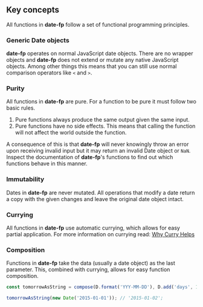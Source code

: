 ## Key concepts
All functions in **date-fp** follow a set of functional programming principles.

### Generic Date objects
**date-fp** operates on normal JavaScript date objects. There are no wrapper objects and **date-fp** does not extend or mutate any native JavaScript objects. Among other things this means that you can still use normal comparison operators like `<` and `>`.

### Purity
All functions in **date-fp** are pure. For a function to be pure it must follow two basic rules.

1. Pure functions always produce the same output given the same input.
2. Pure functions have no side effects. This means that calling the function will not affect the world outside the function.

A consequence of this is that **date-fp** will never knowingly throw an error upon receiving invalid input but it may return an invalid Date object or `NaN`. Inspect the
documentation of **date-fp**'s functions to find out which functions behave in this manner.

### Immutability
Dates in **date-fp** are never mutated. All operations that modify a date return a copy with the given changes and leave the original date object intact.

### Currying
All functions in **date-fp** use automatic currying, which allows for easy partial application. For more information on currying read: [Why Curry Helps](https://web.archive.org/web/20140714014530/http://hughfdjackson.com/javascript/why-curry-helps)

### Composition
Functions in **date-fp** take the data (usually a date object) as the last parameter. This, combined with currying, allows for easy function composition.

```js
const tomorrowAsString = compose(D.format('YYY-MM-DD'), D.add('days', 1));

tomorrowAsString(new Date('2015-01-01')); // '2015-01-02';
```
